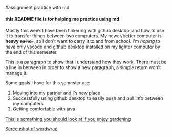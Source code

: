 #assignment practice with md
#### this README file is for helping me practice using md

Mostly this week I have been tinkering with github desktop, and how to use it to transfer things between two computers. My newer/better computer is **heavy** ~~as hell~~, so I don't want to carry it to and from school. I'm *hoping* to have only vscode and github desktop installed on my lighter computer by the end of this semester.

This is a paragraph to show that I understand how they work. There must be a line in between in order to show a new paragraph, a simple return won't manage it.

Some goals I have for this semester are:
1. Moving into my partner and I's new place
2. Successfully using github desktop to easily push and pull info between my computers.
3. Getting comfortable with java

[This is something you should look at if you enjoy gardening](https://www.gardencityharvest.org/)

[Screenshot of wordwrap](./images/Screenshot%202024-09-16%20092943.png)